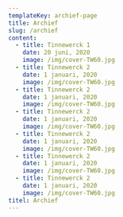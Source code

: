 ```yaml
---
templateKey: archief-page
title: Archief
slug: /archief
content:
  - title: Tinnewerck 1
    date: 20 juni, 2020
    image: /img/cover-TW60.jpg
  - title: Tinnewerck 2
    date: 1 januari, 2020
    image: /img/cover-TW60.jpg
  - title: Tinnewerck 2
    date: 1 januari, 2020
    image: /img/cover-TW60.jpg
  - title: Tinnewerck 2
    date: 1 januari, 2020
    image: /img/cover-TW60.jpg
  - title: Tinnewerck 2
    date: 1 januari, 2020
    image: /img/cover-TW60.jpg
  - title: Tinnewerck 2
    date: 1 januari, 2020
    image: /img/cover-TW60.jpg
  - title: Tinnewerck 2
    date: 1 januari, 2020
    image: /img/cover-TW60.jpg
titel: Archief
---
```

